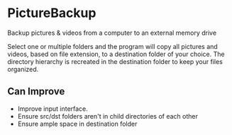 # PictureBackup

Backup pictures & videos from a computer to an external memory drive

Select one or multiple folders and the program will copy all pictures and videos, based on file extension, to a destination folder of your choice. The directory hierarchy is recreated in the destination folder to keep your files organized.

## Can Improve
* Improve input interface.
* Ensure src/dst folders aren't in child directories of each other
* Ensure ample space in destination folder
